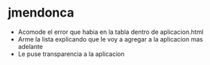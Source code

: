 # jmendonca
* Acomode el error que habia en la tabla dentro de aplicacion.html
* Arme la lista explicando que le voy a agregar a la aplicacion mas adelante
* Le puse transparencia a la aplicacion
